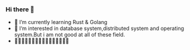 ### Hi there 👋
- 🌱 I’m currently learning Rust & Golang
- 🦄 I‘m interested in database system,distributed system and operating system.But i am not good at all of these field.
- 👻👻👻👻👻👻👻👻👻👻👻👻👻👻👻👻
<!--
**MutexCat/MutexCat** is a ✨ _special_ ✨ repository because its `README.md` (this file) appears on your GitHub profile.

Here are some ideas to get you started:

- 🔭 I’m currently working on ...
- 🌱 I’m currently learning ...
- 👯 I’m looking to collaborate on ...
- 🤔 I’m looking for help with ...
- 💬 Ask me about ...
- 📫 How to reach me: ...
- 😄 Pronouns: ...
- ⚡ Fun fact: ...
-->
